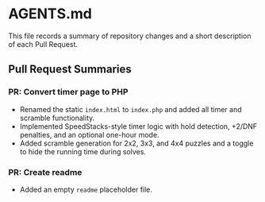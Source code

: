# AGENTS.md

This file records a summary of repository changes and a short description of each Pull Request.

## Pull Request Summaries

### PR: Convert timer page to PHP
- Renamed the static `index.html` to `index.php` and added all timer and scramble functionality.
- Implemented SpeedStacks-style timer logic with hold detection, +2/DNF penalties, and an optional one-hour mode.
- Added scramble generation for 2x2, 3x3, and 4x4 puzzles and a toggle to hide the running time during solves.


### PR: Create readme
- Added an empty `readme` placeholder file.

